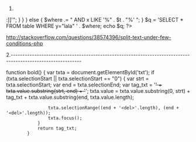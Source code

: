 1.
<?php

    $t = 'banan';    
    
    $where = '';
    
    if (strpos($t, " ") !== false)
    {
        $words = str_getcsv($t, " ");
        
        foreach ($words as $w)
        {
            if (strpos($w, " ") !== false)
            {
                $where .= " AND x LIKE '%" . $w . "%' ";
            }
            else
            {                
                $where .= " AND x RLIKE '[[:<:]]" . $w . "[[:>:]]'";                
            }
        }        
    }
    else
    {
        $where .= " AND x LIKE '%" . $t . "%' ";
    }
    
    $q = 'SELECT * FROM table WHERE y="lala" ' . $where;
    
    echo $q;
    
?>

http://stackoverflow.com/questions/38574396/split-text-under-few-conditions-php

2.------------------------------------------------------------------------------------------------------------

function bold() {
                var txta = document.getElementById('txt');
                if (txta.selectionStart || txta.selectionStart == "0") {
                    var strt = txta.selectionStart;
                    var end = txta.selectionEnd;
                    var tag_txt = '<del>' + txta.value.substring(strt, end) + '</del>';
                    txta.value = txta.value.substring(0, strt) + tag_txt + txta.value.substring(end, txta.value.length);
                    
                    txta.selectionRange((end + '<del>'.length), (end + '<del>'.length));
                    txta.focus();
                }
                return tag_txt;
            }

